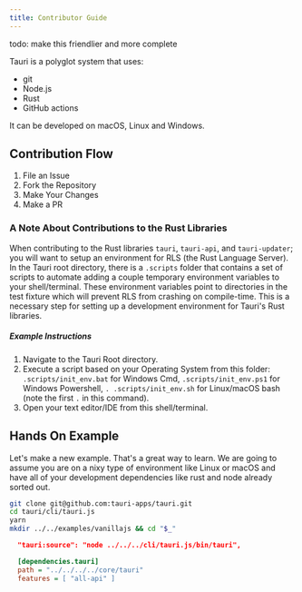 ```yaml
---
title: Contributor Guide
---
```


todo: make this friendlier and more complete

Tauri is a polyglot system that uses:

- git
- Node.js
- Rust
- GitHub actions

It can be developed on macOS, Linux and Windows.

## Contribution Flow

1. File an Issue
2. Fork the Repository
3. Make Your Changes
4. Make a PR

### A Note About Contributions to the Rust Libraries

When contributing to the Rust libraries `tauri`, `tauri-api`, and `tauri-updater`; you will want to setup an environment for RLS (the Rust Language Server). In the Tauri root directory, there is a `.scripts` folder that contains a set of scripts to automate adding a couple temporary environment variables to your shell/terminal. These environment variables point to directories in the test fixture which will prevent RLS from crashing on compile-time. This is a necessary step for setting up a development environment for Tauri's Rust libraries.

##### _Example Instructions_

1. Navigate to the Tauri Root directory.
2. Execute a script based on your Operating System from this folder: `.scripts/init_env.bat` for Windows Cmd, `.scripts/init_env.ps1` for Windows Powershell, `. .scripts/init_env.sh` for Linux/macOS bash (note the first `.` in this command).
3. Open your text editor/IDE from this shell/terminal.

## Hands On Example

Let's make a new example. That's a great way to learn. We are going to assume you are on a nixy type of environment like Linux or macOS and have all of your development dependencies like rust and node already sorted out.

```sh
git clone git@github.com:tauri-apps/tauri.git
cd tauri/cli/tauri.js
yarn
mkdir ../../examples/vanillajs && cd "$_"
```

```json
  "tauri:source": "node ../../../cli/tauri.js/bin/tauri",
```

```ini
  [dependencies.tauri]
  path = "../../../../core/tauri"
  features = [ "all-api" ]
```
